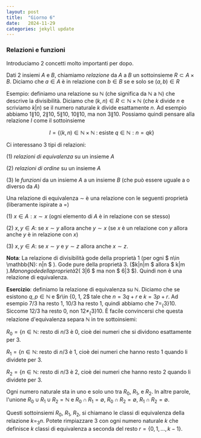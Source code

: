```yaml
---
layout: post
title:  "Giorno 6"
date:   2024-11-29 
categories: jekyll update
---
```

### Relazioni e funzioni


Introduciamo 2 concetti molto importanti per dopo.

Dati 2 insiemi $A$ e $B$,
chiamiamo *relazione* da $A$ a $B$ un sottoinsieme $R\subset A\times B$.
Diciamo che $a\in A$ è in relazione con $b\in B$ se e solo se $(a, b)\in R$

Esempio: definiamo una relazione su $\mathbb{N}$ (che significa da $\mathbb{N}$ a $\mathbb{N}$)
che descrive la divisibilità. 
Diciamo che $(k, n)\in R\subset \mathbb{N}\times \mathbb{N}$ (che $k$ divide $n$ e scriviamo $k|n$) se il numero naturale $k$ divide esattamente $n$.
Ad esempio abbiamo $1\|10$, $2\|10$, $5\|10$, $10\|10$, ma non $3\|10$. 
Possiamo quindi pensare alla relazione $I$ come il sottoinsieme 

$$
I=\{ (k, n)\in \mathbb{N}\times \mathbb{N} \;:\;\textrm{esiste}\; q\in \mathbb{N}: n=qk \}
$$

Ci interessano 3 tipi di relazioni:

(1) *relazioni di equivalenza* su un insieme $A$

(2) *relazioni di ordine* su un insieme $A$

(3) le *funzioni* da un insieme $A$ a un insieme $B$ (che può essere uguale a o diverso da $A$)

Una relazione di equivalenza $\sim$ è una relazione con le seguenti proprietà (liberamente ispirate a $=$)

(1) $x\in A: x\sim x$  (ogni elemento di $A$ è in relazione con se stesso)

(2) $x, y\in A:$ se $x\sim y$ allora anche $y\sim x$ (se $x$ è un relazione con $y$ allora anche $y$ è in relazione con $x$)

(3) $x, y\in A:$ se  $x\sim y$ e  $y\sim z$ allora anche $x\sim z$.

**Nota**: La relazione di divisibilità gode della proprietà 1 (per ogni $ n\in \mathbb{N}: n\|n $ ). Gode pure della proprietà 3.  ($k\|n\|m $ allora $ k\|m $). Ma non gode della proprietà 2 ($ 3\|6 $ ma non $ 6\|3 $). Quindi non è una relazione di equivalenza.

**Esercizio**: definiamo la relazione di equivalenza su $\mathbb{N}$. Diciamo che  se esistono $q, p\in \mathbb{N}$ e $r\in \{0, 1, 2\$ tale che  $n= 3q+r$ e $k= 3p+r$. 
Ad esempio $7/3$ ha resto 1, $10/3$ ha resto 1, quindi abbiamo che $7=_\{3\} 10$.
Siccome $12/3$ ha resto 0, non $12\not=_\{3\} 10$.
È facile convincersi che questa relazione d'equivalenza separa $\mathbb{N}$ in tre sottoinsiemi:

$R_0=\{n\in \mathbb{N}$: resto di $n/3$ è $0$, cioè dei numeri che si dividono esattamente per $3$.

$R_1=\{n\in \mathbb{N}$: resto di $n/3$ è $1$, cioè dei numeri che hanno resto 1 quando li dividete per $3$.

$R_2=\{n\in \mathbb{N}$: resto di $n/3$ è $2$, cioè dei numeri che hanno resto 2 quando li dividete per $3$.

Ogni numero naturale sta in uno e solo uno tra $R_0$, $R_1$, e $R_2$.
In altre parole, l'unione $R_0 \cup R_1\cup R_2 = \mathbb{N}$ e
$R_0\cap R_1=\emptyset$, $R_0\cap R_2=\emptyset$, $R_1\cap R_2=\emptyset$.

Questi sottoinsiemi $R_0$, $R_1$, $R_2$, si chiamano le classi di equivalenza della relazione $k=_{3}n$.
Potete rimpiazzare $3$ con ogni numero naturale $k$ che definisce $k$ classi di equivalenza a seconda del resto
$r=\{0,1, ..., k-1\}$.


